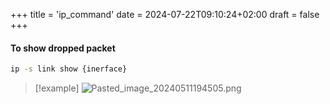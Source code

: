+++
title = 'ip_command'
date = 2024-07-22T09:10:24+02:00
draft = false
+++

 #### To show dropped packet 

```bash 
ip -s link show {inerface}
```
>[!example]
>![Pasted_image_20240511194505.png](/Pasted_image_20240511194505.png)
